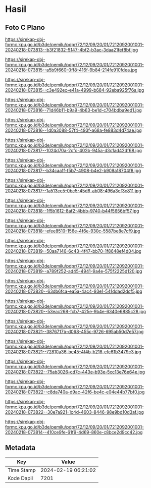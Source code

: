 # Hasil

## Foto C Plano

https://sirekap-obj-formc.kpu.go.id/b3de/pemilu/pdpr/72/12/09/20/01/7212092001001-20240218-073813--b3f21832-5147-4bf2-b3ac-3daa21fef8bf.jpg

https://sirekap-obj-formc.kpu.go.id/b3de/pemilu/pdpr/72/12/09/20/01/7212092001001-20240218-073815--a5b9f660-0ff8-416f-9b84-214fe910fdea.jpg

https://sirekap-obj-formc.kpu.go.id/b3de/pemilu/pdpr/72/12/09/20/01/7212092001001-20240218-073815--c3e492ec-e41a-4999-b684-92eba925f76a.jpg

https://sirekap-obj-formc.kpu.go.id/b3de/pemilu/pdpr/72/12/09/20/01/7212092001001-20240218-073816--71d46b11-b9a9-4b63-be1d-c704bdba9ed1.jpg

https://sirekap-obj-formc.kpu.go.id/b3de/pemilu/pdpr/72/12/09/20/01/7212092001001-20240218-073816--1d0a3088-57f4-493f-a68a-fe883d4d74ae.jpg

https://sirekap-obj-formc.kpu.go.id/b3de/pemilu/pdpr/72/12/09/20/01/7212092001001-20240218-073817--1024d70a-2cfc-402b-945a-d3c1ad42df68.jpg

https://sirekap-obj-formc.kpu.go.id/b3de/pemilu/pdpr/72/12/09/20/01/7212092001001-20240218-073817--b34caa1f-f5b7-4908-b4e2-b908a18704f8.jpg

https://sirekap-obj-formc.kpu.go.id/b3de/pemilu/pdpr/72/12/09/20/01/7212092001001-20240218-073817--1a513cc5-0bc5-45d6-ab08-496a3ef3c811.jpg

https://sirekap-obj-formc.kpu.go.id/b3de/pemilu/pdpr/72/12/09/20/01/7212092001001-20240218-073818--1f5b1612-8af2-4bbb-9740-b44f5656bf57.jpg

https://sirekap-obj-formc.kpu.go.id/b3de/pemilu/pdpr/72/12/09/20/01/7212092001001-20240218-073818--efee8510-156e-4f6e-930c-5587be8e7cf9.jpg

https://sirekap-obj-formc.kpu.go.id/b3de/pemilu/pdpr/72/12/09/20/01/7212092001001-20240218-073819--50aa7146-6c43-4f47-bb70-1f8648ef4d04.jpg

https://sirekap-obj-formc.kpu.go.id/b3de/pemilu/pdpr/72/12/09/20/01/7212092001001-20240218-073819--a789f252-ad45-4941-9a4e-575f2225d120.jpg

https://sirekap-obj-formc.kpu.go.id/b3de/pemilu/pdpr/72/12/09/20/01/7212092001001-20240218-073820--63db6fca-ea5a-4ac4-93e1-541ddad2dcf5.jpg

https://sirekap-obj-formc.kpu.go.id/b3de/pemilu/pdpr/72/12/09/20/01/7212092001001-20240218-073820--53eac268-fcb7-425e-9b4e-6340e6885c28.jpg

https://sirekap-obj-formc.kpu.go.id/b3de/pemilu/pdpr/72/12/09/20/01/7212092001001-20240218-073821--3876717b-d068-455c-9726-695ab50d7e57.jpg

https://sirekap-obj-formc.kpu.go.id/b3de/pemilu/pdpr/72/12/09/20/01/7212092001001-20240218-073821--72810a36-be45-4f4b-b218-efc61b3479c3.jpg

https://sirekap-obj-formc.kpu.go.id/b3de/pemilu/pdpr/72/12/09/20/01/7212092001001-20240218-073822--75ab3026-cd7c-443e-b93e-5cc13e76e64e.jpg

https://sirekap-obj-formc.kpu.go.id/b3de/pemilu/pdpr/72/12/09/20/01/7212092001001-20240218-073822--c8da740a-d9ac-42f6-be4c-e04e44b77bf0.jpg

https://sirekap-obj-formc.kpu.go.id/b3de/pemilu/pdpr/72/12/09/20/01/7212092001001-20240218-073822--30e7a921-1c4d-4603-8446-98e9bd10d3af.jpg

https://sirekap-obj-formc.kpu.go.id/b3de/pemilu/pdpr/72/12/09/20/01/7212092001001-20240218-073814--410ce9fe-61f9-4d69-860e-c8bce2d9cc42.jpg


## Metadata

| Key        | Value               |
| ---------- | ------------------- |
| Time Stamp | 2024-02-19 06:21:02 |
| Kode Dapil | 7201                |



